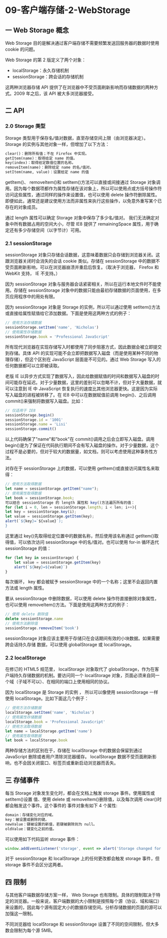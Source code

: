 # 09-客户端存储-2-WebStorage

## 一 Web Storage 概念

Web Storage 目的是解决通过客户端存储不需要频繁发送回服务器的数据时使用 cookie 的问题。

Web Storage 的第 2 版定义了两个对象：

-   localStorage：永久存储机制
-   sessionStorage：跨会话的存储机制

这两种浏览器存储 API 提供了在浏览器中不受页面刷新影响而存储数据的两种方式。2009 年之后，该 API 被大多浏览器接受。

## 二 API

### 2.0 Storage 类型

Storage 类型用于保存名/值对数据，直至存储空间上限（由浏览器决定）。 Storage 的实例与其他对象一样，但增加了以下方法：

```txt
clear()：删除所有值；不在 Firefox 中实现。
getItem(name)：取得给定 name 的值。
key(index)：取得给定数值位置的名称。
removeItem(name)：删除给定 name 的名/值对。
setItem(name, value)：设置给定 name 的值
```

getItem()、 removeItem()和 setItem()方法可以直接或间接通过 Storage 对象调用。因为每个数据项都作为属性存储在该对象上，所以可以使用点或方括号操作符访问这些属性，通过同样的操作来设置值，也可以使用 delete 操作符删除属性。即便如此，通常还是建议使用方法而非属性来执行这些操作，以免意外重写某个已存在的对象成员。

通过 length 属性可以确定 Storage 对象中保存了多少名/值对。 我们无法确定对象中所有数据占用的空间大小，尽管 IE8 提供了 remainingSpace 属性，用于确定还有多少存储空间（以字节计）可用。

### 2.1 sessionStorage

sessionStorage 对象只存储会话数据，这意味着数据只会存储到浏览器关闭。这跟浏览器关闭时会消失的会话 cookie 类似。存储在 sessionStorage 中的数据不受页面刷新影响，可以在浏览器崩溃并重启后恢复。（取决于浏览器， Firefox 和 WebKit 支持， IE 不支持。）

因为 sessionStorage 对象与服务器会话紧密相关，所以在运行本地文件时不能使用。存储在 sessionStorage 对象中的数据只能由最初存储数据的页面使用，在多页应用程序中的用处有限。

因为 sessionStorage 对象是 Storage 的实例，所以可以通过使用 setItem()方法或直接给属性赋值给它添加数据。下面是使用这两种方式的例子：

```js
// 使用方法存储数据
sessionStorage.setItem('name', 'Nicholas')
// 使用属性存储数据
sessionStorage.book = 'Professional JavaScript'
```

所有现代浏览器在实现存储写入时都使用了同步阻塞方式，因此数据会被立即提交到存储。具体 API 的实现可能不会立即把数据写入磁盘（而是使用某种不同的物理存储），但这个区别在 JavaScript 层面是不可见的。通过 Web Storage 写入的任何数据都可以立即被读取。

老版 IE 以异步方式实现了数据写入，因此给数据赋值的时间和数据写入磁盘的时间可能存在延迟。对于少量数据，这里的差别可以忽略不计，但对于大量数据，就可以注意到 IE 中 JavaScript 恢复执行的速度比其他浏览器更快。这是因为实际写入磁盘的进程被转移了。在 IE8 中可以在数据赋值前调用 begin()、之后调用 commit()来强制将数据写入磁盘。比如：

```js
// 仅适用于 IE8
sessionStorage.begin()
sessionStorage.id = '1001'
sessionStorage.name = 'Lisi'
sessionStorage.commit()
```

以上代码确保了"name"和"book"在 commit()调用之后会立即写入磁盘。调用 begin()是为了保证在代码执行期间不会有写入磁盘的操作。对于少量数据，这个过程不是必要的，但对于较大的数据量，如文档，则可以考虑使用这种事务性方法。

对存在于 sessionStorage 上的数据，可以使用 getItem()或直接访问属性名来取得：

```js
// 使用方法取得数据
let name = sessionStorage.getItem("name");
// 使用属性取得数据
let book = sessionStorage.book;
可以结合 sessionStorage 的 length 属性和 key()方法遍历所有的值：
for (let i = 0, len = sessionStorage.length; i < len; i++){
let key = sessionStorage.key(i);
let value = sessionStorage.getItem(key);
alert(`${key}=`${value}`);
}
```

这里通过 key()先取得给定位置中的数据名称，然后使用该名称通过 getItem()取得值，可以依次访问 sessionStorage 中的名/值对。也可以使用 for-in 循环迭代 sessionStorage 的值：

```js
for (let key in sessionStorage) {
    let value = sessionStorage.getItem(key)
    alert(`${key}=${value}`)
}
```

每次循环， key 都会被赋予 sessionStorage 中的一个名称；这里不会返回内置方法或 length 属性。

要从 sessionStorage 中删除数据，可以使用 delete 操作符直接删除对象属性，也可以使用 removeItem()方法。下面是使用这两种方式的例子：

```js
// 使用 delete 删除值
delete sessionStorage.name
// 使用方法删除值
sessionStorage.removeItem('book')
```

sessionStorage 对象应该主要用于存储只在会话期间有效的小块数据。如果需要跨会话持久存储
数据，可以使用 globalStorage 或 localStorage。

### 2.2 localStorage

在修订的 HTML5 规范里， localStorage 对象取代了 globalStorage，作为在客户端持久存储数据的机制。要访问同一个 localStorage 对象，页面必须来自同一个域（子域不可以）、在相同的端口上使用相同的协议。

因为 localStorage 是 Storage 的实例 ， 所以可以像使用 sessionStorage 一样使用 localStorage。比如下面这几个例子：

```js
// 使用方法存储数据
localStorage.setItem('name', 'Nicholas')
// 使用属性存储数据
localStorage.book = 'Professional JavaScript'
// 使用方法取得数据
let name = localStorage.getItem('name')
// 使用属性取得数据
let book = localStorage.book
```

两种存储方法的区别在于，存储在 localStorage 中的数据会保留到通过 JavaScript 删除或者用户清除浏览器缓存。 localStorage 数据不受页面刷新影响，也不会因关闭窗口、标签页或重新启动浏览器而丢失。

## 三 存储事件

每当 Storage 对象发生变化时，都会在文档上触发 storage 事件。使用属性或 setItem()设置
值、使用 delete 或 removeItem()删除值，以及每次调用 clear()时都会触发这个事件。这个事件的
事件对象有如下 4 个属性:

```txt
domain：存储变化对应的域。
key：被设置或删除的键。
newValue：键被设置的新值，若键被删除则为 null。
oldValue：键变化之前的值。
```

可以使用如下代码监听 storage 事件：

```js
window.addEventListener('storage', event => alert('Storage changed for ${event.domain}'))
```

对于 sessionStorage 和 localStorage 上的任何更改都会触发 storage 事件，但 storage 事件不会区分这两者。

## 四 限制

与其他客户端数据存储方案一样， Web Storage 也有限制。具体的限制取决于特定的浏览器。一般来说，客户端数据的大小限制是按照每个源（协议、域和端口）来设置的，因此每个源有固定大小的数据存储空间。分析存储数据的页面的源可以加强这一限制。

不同浏览器给 localStorage 和 sessionStorage 设置了不同的空间限制，但大多数会限制为每个源 5MB。
